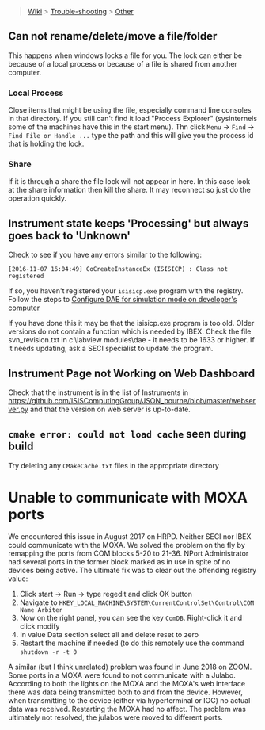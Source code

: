 > [Wiki](Home) > [Trouble-shooting](trouble-shooting-pages) > [Other](Other-Troubleshooting)

## Can not rename/delete/move a file/folder

This happens when windows locks a file for you. The lock can either be because of a local process or because of a file is shared from another computer. 
### Local Process
Close items that might be using the file, especially command line consoles in that directory. If you still can't find it load "Process Explorer" (sysinternels some of the machines have this in the start menu). Thn click `Menu` -> `Find` -> `Find File or Handle ...` type the path and this will give you the process id that is holding the lock. 

### Share
If it is through a share the file lock will not appear in here. In this case look at the share information <update where that is here> then kill the share. It may reconnect so just do the operation quickly.

## Instrument state keeps 'Processing' but always goes back to 'Unknown'

Check to see if you have any errors similar to the following:

```
[2016-11-07 16:04:49] CoCreateInstanceEx (ISISICP) : Class not registered
```

If so, you haven't registered your `isisicp.exe` program with the registry. Follow the steps to [Configure DAE for simulation mode on developer's computer](https://github.com/ISISComputingGroup/ibex_developers_manual/wiki/First-time-installing-and-building-(Windows)#configure-dae-for-simulation-mode-on-developers-computer)

If you have done this it may be that the isisicp.exe program is too old. Older versions do not contain a function which is needed by IBEX. Check the file   svn_revision.txt   in c:\labview modules\dae - it needs to be 1633 or higher. If it needs updating, ask a SECI specialist to update the program.

## Instrument Page not Working on Web Dashboard

Check that the instrument is in the list of Instruments in https://github.com/ISISComputingGroup/JSON_bourne/blob/master/webserver.py and that the version on web server is up-to-date.

## `cmake error: could not load cache` seen during build

Try deleting any `CMakeCache.txt` files in the appropriate directory

# Unable to communicate with MOXA ports

We encountered this issue in August 2017 on HRPD. Neither SECI nor IBEX could communicate with the MOXA. We solved the problem on the fly by remapping the ports from COM blocks 5-20 to 21-36. NPort Administrator had several ports in the former block marked as in use in spite of no devices being active. The ultimate fix was to clear out the offending registry value:

1. Click start → Run → type regedit and click OK button
1. Navigate to `HKEY_LOCAL_MACHINE\SYSTEM\CurrentControlSet\Control\COM Name Arbiter`
1. Now on the right panel, you can see the key `ComDB`. Right-click it and click modify
1. In value Data section select all and delete reset to zero
1. Restart the machine if needed (to do this remotely use the command `shutdown -r -t 0`

A similar (but I think unrelated) problem was found in June 2018 on ZOOM. Some ports in a MOXA were found to not communicate with a Julabo. According to both the lights on the MOXA and the MOXA's web interface there was data being transmitted both to and from the device. However, when transmitting to the device (either via hyperterminal or IOC) no actual data was received. Restarting the MOXA had no affect. The problem was ultimately not resolved, the julabos were moved to different ports.
